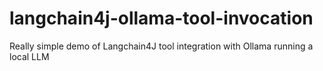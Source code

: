 # langchain4j-ollama-tool-invocation
Really simple demo of Langchain4J tool integration with Ollama running a local LLM 
